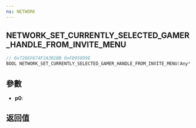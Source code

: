 ```yaml
---
ns: NETWORK
---
```

## NETWORK_SET_CURRENTLY_SELECTED_GAMER_HANDLE_FROM_INVITE_MENU

```c
// 0x7206F674F2A3B1BB 0xFD95899E
BOOL NETWORK_SET_CURRENTLY_SELECTED_GAMER_HANDLE_FROM_INVITE_MENU(Any* p0);
```


## 參數
* **p0**: 

## 返回值
